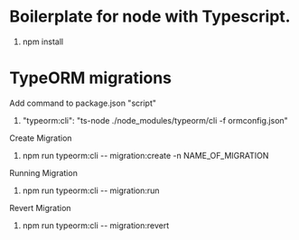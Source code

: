 # Boilerplate for node with Typescript.

1. npm install

# TypeORM migrations

Add command to package.json "script"
1. "typeorm:cli": "ts-node ./node_modules/typeorm/cli -f ormconfig.json"

Create Migration
1. npm run typeorm:cli -- migration:create -n NAME_OF_MIGRATION

Running Migration
1. npm run typeorm:cli -- migration:run

Revert Migration
1. npm run typeorm:cli -- migration:revert
